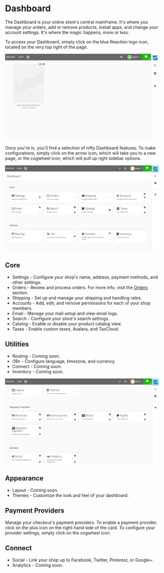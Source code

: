 # Dashboard

The Dashboard is your online store's central mainframe. It's where you manage your orders, add or remove products, install apps, and change your account settings. It's where the magic happens, more or less.

To access your Dashboard, simply click on the blue Reaction logo icon, located on the very top right of the page.

![](/assets/admin-dashboard-first-visit-2.png "Reaction Commerce Dashboard")

Once you're in, you'll find a selection of nifty Dashboard features. To make configurations, simply click on the arrow icon, which will take you to a new page, or the cogwheel icon, which will pull up right sidebar options.

![](/assets/admin-dashboard-first-visit.png "Reaction Commerce Dashboard")

## Core

- Settings - Configure your shop's name, address, payment methods, and other settings.
- Orders - Review and process orders. For more info, visit the [Orders](https://docs.reactioncommerce.com/reaction-docs/master/orders) section.
- Shipping - Set up and manage your shipping and handling rates.
- Accounts - Add, edit, and remove permissions for each of your shop members.
- Email - Manage your mail setup and view email logs.
- Search - Configure your store's search settings.
- Catalog - Enable or disable your product catalog view.
- Taxes - Enable custom taxes, Avalara, and TaxCloud.

## Utilities

- Routing - Coming soon.
- i18n - Configure language, timezone, and currency.
- Connect - Coming soon.
- Inventory - Coming soon.

![](/assets/admin-dashboard-page-4.png "Reaction Commerce Dashboard")

## Appearance

- Layout - Coming soon.
- Themes - Customize the look and feel of your dashboard.

## Payment Providers

Manage your checkout's payment providers. To enable a payment provider, click on the plus icon on the right-hand side of the card. To configure your provider settings, simply click on the cogwheel icon.

## Connect

- Social - Link your shop up to Facebook, Twitter, Pinterest, or Google+.
- Analytics - Coming soon.
